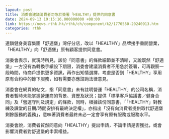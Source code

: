 ```yaml
---
layout: post
title: 消委會建議消費者勿急於簽署「HEALTHY」提供的同意書
date: 2024-09-13 19:15:16.000000000 +08:00
link: https://news.rthk.hk/rthk/ch/component/k2/1770550-20240913.htm
categories: rthk
---
```


連鎖健身美容集團「舒適堡」灣仔分店，改以「HEALTHY」品牌接手重開營業，「HEALTHY」向「舒適堡」原有顧客提供同意書。

消委會表示，就現時所見，該份「同意書」的條款細節並不清晰，又說既然「舒適堡」一方沒有為轉換手續設下期限，消委會建議消費者不用急於簽署，可再觀察一段時間，待商戶提供更多資訊，再作出知情選擇，考慮是否到「HEALTHY」享用原有合約中的餘下服務，如有需要亦應諮詢法律意見。

消委會在網頁的帖文，指「同意書」未有註明營運「HEALTHY」的公司名稱，消費者暫時未能掌握營運商的背景、資歷及狀況；提供「標準客戶協議書／健身合同」及「營運守則及規定」的條款，同時，根據該份同意書，「「HEALTHY」對教練及課堂的日期/時間安排有最終決定權」，亦指出「沒有向消費者提供取代舒適堡剩餘服務的義務」，意味著消費者最終未必一定會享有原有服務或服務水平。

消委會說，消費者貿然同意向「HEALTHY」提出申請，不論申請是否獲批，或會影響消費者對舒適堡的申索權益。
